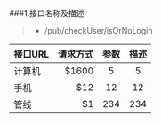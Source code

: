 ###1.接口名称及描述
>* /pub/checkUser/isOrNoLogin



| 接口URL     | 请求方式 |  参数 | 描述 |
| ------   | ---:  | :----:  |:---------: |
| 计算机     | \$1600 |   5     |5 |
| 手机        |   \$12   |   12   |12   |
| 管线        |    \$1    |  234  |234  |





